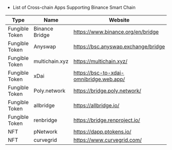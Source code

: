 * List of Cross-chain Apps Supporting Binance Smart Chain

| Type |  Name                                            | Website                          | Tutorial|
| ------ | ------------------------------------- | -------------------------------- |-------------------------------- |
| Fungible Token      | Binance Bridge            | <https://www.binance.org/en/bridge> |[Link](bridge-v2.md)|
| Fungible Token      | Anyswap           | <https://bsc.anyswap.exchange/bridge> |[Link](https://anyswap-faq.readthedocs.io/en/latest/How%20To%20Setup%20and%20Use%20Anyswap.html)|
| Fungible Token      | multichain.xyz           | <https://multichain.xyz/> ||
| Fungible Token      | xDai          | <https://bsc-to-xdai-omnibridge.web.app/> |[link](https://www.xdaichain.com/for-users/bridges/binance-smart-chain-omnibridge/bsc-omnibridge-example )|
| Fungible Token      |      Poly.network     | <https://bridge.poly.network/> |[link](https://medium.com/poly-network/poly-network-now-supports-cross-chain-transfer-of-eth-neo-heco-assets-to-bsc-fed6880d5681)|
| Fungible Token      |      allbridge    | <https://allbridge.io/> |[link](https://docs.allbridge.io/)|
| Fungible Token      |      renbridge    | <https://bridge.renproject.io/> |[link](https://docs.renproject.io/developers/)|
| NFT     |     pNetwork    | <https://dapp.ptokens.io/> |[link](https://www.binance.org/en/blog/pnetworks-ethereum-bsc-bridge-now-live-on-the-binance-smart-chain/)|
| NFT     |     curvegrid    | <https://www.curvegrid.com/> |[link](https://www.curvegrid.com/docs)|


